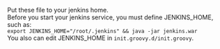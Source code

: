 Put these file to your jenkins home.  
Before you start your jenkins service, you must define JENKINS_HOME, such as:  
`export JENKINS_HOME="/root/.jenkins" && java -jar jenkins.war`   
You also can edit JENKINS_HOME in `init.groovy.d/init.groovy`.  
